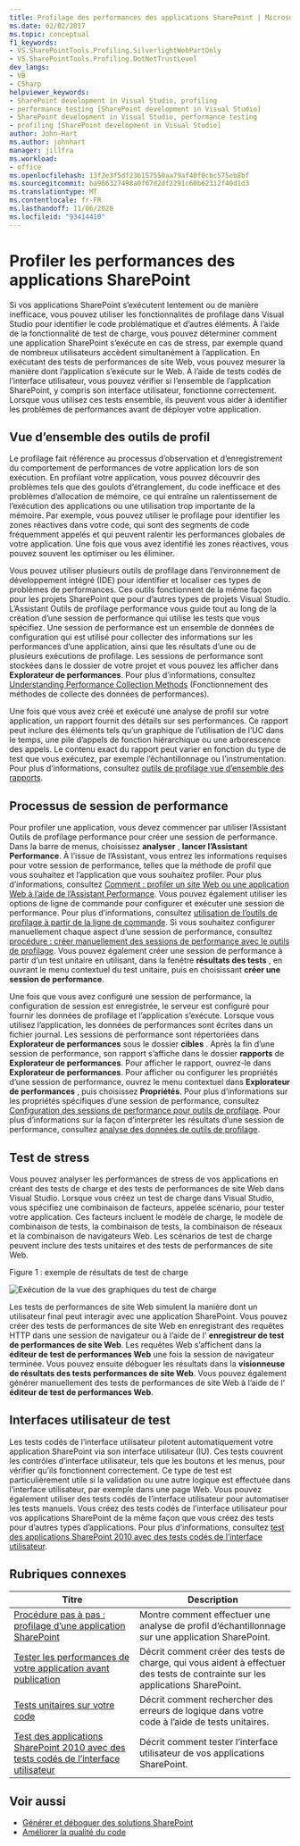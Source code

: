 ```yaml
---
title: Profilage des performances des applications SharePoint | Microsoft Docs
ms.date: 02/02/2017
ms.topic: conceptual
f1_keywords:
- VS.SharePointTools.Profiling.SilverlightWebPartOnly
- VS.SharePointTools.Profiling.DotNetTrustLevel
dev_langs:
- VB
- CSharp
helpviewer_keywords:
- SharePoint development in Visual Studio, profiling
- performance testing [SharePoint development in Visual Studio]
- SharePoint development in Visual Studio, performance testing
- profiling [SharePoint development in Visual Studio]
author: John-Hart
ms.author: johnhart
manager: jillfra
ms.workload:
- office
ms.openlocfilehash: 13f2e3f5df236157550aa79af40f0cbc575eb8bf
ms.sourcegitcommit: ba966327498a0f67d2df2291c60b62312f40d1d3
ms.translationtype: MT
ms.contentlocale: fr-FR
ms.lasthandoff: 11/06/2020
ms.locfileid: "93414410"
---
```

# <a name="profile-the-performance-of-sharepoint-applications"></a>Profiler les performances des applications SharePoint

Si vos applications SharePoint s’exécutent lentement ou de manière inefficace, vous pouvez utiliser les fonctionnalités de profilage dans Visual Studio pour identifier le code problématique et d’autres éléments. À l’aide de la fonctionnalité de test de charge, vous pouvez déterminer comment une application SharePoint s’exécute en cas de stress, par exemple quand de nombreux utilisateurs accèdent simultanément à l’application. En exécutant des tests de performances de site Web, vous pouvez mesurer la manière dont l’application s’exécute sur le Web. À l’aide de tests codés de l’interface utilisateur, vous pouvez vérifier si l’ensemble de l’application SharePoint, y compris son interface utilisateur, fonctionne correctement. Lorsque vous utilisez ces tests ensemble, ils peuvent vous aider à identifier les problèmes de performances avant de déployer votre application.

## <a name="profile-tools-overview"></a>Vue d’ensemble des outils de profil

Le profilage fait référence au processus d’observation et d’enregistrement du comportement de performances de votre application lors de son exécution. En profilant votre application, vous pouvez découvrir des problèmes tels que des goulots d’étranglement, du code inefficace et des problèmes d’allocation de mémoire, ce qui entraîne un ralentissement de l’exécution des applications ou une utilisation trop importante de la mémoire. Par exemple, vous pouvez utiliser le profilage pour identifier les zones réactives dans votre code, qui sont des segments de code fréquemment appelés et qui peuvent ralentir les performances globales de votre application. Une fois que vous avez identifié les zones réactives, vous pouvez souvent les optimiser ou les éliminer.

Vous pouvez utiliser plusieurs outils de profilage dans l’environnement de développement intégré (IDE) pour identifier et localiser ces types de problèmes de performances. Ces outils fonctionnent de la même façon pour les projets SharePoint que pour d’autres types de projets Visual Studio. L’Assistant Outils de profilage performance vous guide tout au long de la création d’une session de performance qui utilise les tests que vous spécifiez. Une session de performance est un ensemble de données de configuration qui est utilisé pour collecter des informations sur les performances d’une application, ainsi que les résultats d’une ou de plusieurs exécutions de profilage. Les sessions de performance sont stockées dans le dossier de votre projet et vous pouvez les afficher dans **Explorateur de performances**. Pour plus d’informations, consultez [Understanding Performance Collection Methods](../profiling/understanding-performance-collection-methods.md) (Fonctionnement des méthodes de collecte des données de performances).

Une fois que vous avez créé et exécuté une analyse de profil sur votre application, un rapport fournit des détails sur ses performances. Ce rapport peut inclure des éléments tels qu’un graphique de l’utilisation de l’UC dans le temps, une pile d’appels de fonction hiérarchique ou une arborescence des appels. Le contenu exact du rapport peut varier en fonction du type de test que vous exécutez, par exemple l’échantillonnage ou l’instrumentation. Pour plus d’informations, consultez [outils de profilage vue d’ensemble des rapports](../profiling/performance-report-overview.md).

## <a name="performance-session-process"></a>Processus de session de performance

Pour profiler une application, vous devez commencer par utiliser l’Assistant Outils de profilage performance pour créer une session de performance. Dans la barre de menus, choisissez **analyser** , **lancer l’Assistant Performance**. À l’issue de l’Assistant, vous entrez les informations requises pour votre session de performance, telles que la méthode de profil que vous souhaitez et l’application que vous souhaitez profiler. Pour plus d’informations, consultez [Comment : profiler un site Web ou une application Web à l’aide de l’Assistant Performance](../profiling/how-to-collect-performance-data-for-a-web-site.md). Vous pouvez également utiliser les options de ligne de commande pour configurer et exécuter une session de performance. Pour plus d’informations, consultez [utilisation de l’outils de profilage à partir de la ligne de commande](../profiling/using-the-profiling-tools-from-the-command-line.md). Si vous souhaitez configurer manuellement chaque aspect d’une session de performance, consultez [procédure : créer manuellement des sessions de performance avec le outils de profilage](../profiling/how-to-manually-create-performance-sessions.md). Vous pouvez également créer une session de performance à partir d’un test unitaire en utilisant, dans la fenêtre **résultats des tests** , en ouvrant le menu contextuel du test unitaire, puis en choisissant **créer une session de performance**.

Une fois que vous avez configuré une session de performance, la configuration de session est enregistrée, le serveur est configuré pour fournir les données de profilage et l’application s’exécute. Lorsque vous utilisez l’application, les données de performances sont écrites dans un fichier journal. Les sessions de performance sont répertoriées dans **Explorateur de performances** sous le dossier **cibles** . Après la fin d’une session de performance, son rapport s’affiche dans le dossier **rapports** de **Explorateur de performances**. Pour afficher le rapport, ouvrez-le dans **Explorateur de performances**. Pour afficher ou configurer les propriétés d’une session de performance, ouvrez le menu contextuel dans **Explorateur de performances** , puis choisissez **Propriétés**. Pour plus d’informations sur les propriétés spécifiques d’une session de performance, consultez [Configuration des sessions de performance pour outils de profilage](../profiling/configuring-performance-sessions.md). Pour plus d’informations sur la façon d’interpréter les résultats d’une session de performance, consultez [analyse des données de outils de profilage](../profiling/analyzing-performance-tools-data.md).

## <a name="stress-test"></a>Test de stress

Vous pouvez analyser les performances de stress de vos applications en créant des tests de charge et des tests de performances de site Web dans Visual Studio. Lorsque vous créez un test de charge dans Visual Studio, vous spécifiez une combinaison de facteurs, appelée scénario, pour tester votre application. Ces facteurs incluent le modèle de charge, le modèle de combinaison de tests, la combinaison de tests, la combinaison de réseaux et la combinaison de navigateurs Web. Les scénarios de test de charge peuvent inclure des tests unitaires et des tests de performances de site Web.

Figure 1 : exemple de résultats de test de charge

![Exécution de la vue des graphiques du test de charge](../sharepoint/media/load-webgraphs.png "Exécution de la vue des graphiques du test de charge")

Les tests de performances de site Web simulent la manière dont un utilisateur final peut interagir avec une application SharePoint. Vous pouvez créer des tests de performances de site Web en enregistrant des requêtes HTTP dans une session de navigateur ou à l’aide de l' **enregistreur de test de performances de site Web**. Les requêtes Web s’affichent dans la **éditeur de test de performances Web** une fois la session de navigateur terminée. Vous pouvez ensuite déboguer les résultats dans la **visionneuse de résultats des tests performances de site Web**. Vous pouvez également générer manuellement des tests de performances de site Web à l’aide de l' **éditeur de test de performances Web**.

## <a name="test-user-interfaces"></a>Interfaces utilisateur de test

Les tests codés de l’interface utilisateur pilotent automatiquement votre application SharePoint via son interface utilisateur (IU). Ces tests couvrent les contrôles d’interface utilisateur, tels que les boutons et les menus, pour vérifier qu’ils fonctionnent correctement. Ce type de test est particulièrement utile si la validation ou une autre logique est effectuée dans l’interface utilisateur, par exemple dans une page Web. Vous pouvez également utiliser des tests codés de l’interface utilisateur pour automatiser les tests manuels. Vous créez des tests codés de l’interface utilisateur pour vos applications SharePoint de la même façon que vous créez des tests pour d’autres types d’applications. Pour plus d’informations, consultez [test des applications SharePoint 2010 avec des tests codés de l’interface utilisateur](/previous-versions/visualstudio/visual-studio-2015/test/testing-sharepoint-2010-applications-with-coded-ui-tests?preserve-view=true&view=vs-2015).

## <a name="related-topics"></a>Rubriques connexes

|Titre|Description|
|-----------|-----------------|
|[Procédure pas à pas : profilage d’une application SharePoint](../sharepoint/walkthrough-profiling-a-sharepoint-application.md)|Montre comment effectuer une analyse de profil d’échantillonnage sur une application SharePoint.|
|[Tester les performances de votre application avant publication](/azure/devops/test/load-test/run-performance-tests-app-before-release?view=vsts&preserve-view=true)|Décrit comment créer des tests de charge, qui vous aident à effectuer des tests de contrainte sur les applications SharePoint.|
|[Tests unitaires sur votre code](../test/unit-test-your-code.md)|Décrit comment rechercher des erreurs de logique dans votre code à l’aide de tests unitaires.|
|[Test des applications SharePoint 2010 avec des tests codés de l’interface utilisateur](/previous-versions/visualstudio/visual-studio-2015/test/testing-sharepoint-2010-applications-with-coded-ui-tests?preserve-view=true&view=vs-2015)|Décrit comment tester l’interface utilisateur de vos applications SharePoint.|

## <a name="see-also"></a>Voir aussi

- [Générer et déboguer des solutions SharePoint](../sharepoint/building-and-debugging-sharepoint-solutions.md)
- [Améliorer la qualité du code](../test/improve-code-quality.md)